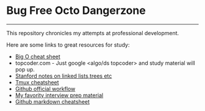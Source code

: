 # Bug Free Octo Dangerzone
--------------------------
This repository chronicles my attempts at professional development.

Here are some links to great resources for study:

- [Big O cheat sheet](http://bigocheatsheet.com/)
- topcoder.com - Just google <algo/ds  topcoder> and study material will pop up.
- [Stanford notes on linked lists,trees etc](http://cslibrary.stanford.edu/103/)
- [Tmux cheatsheet](https://tmuxcheatsheet.com/)
- [Github official workflow](https://guides.github.com/introduction/flow/)
- [My favority interview prep material](http://www.techiedelight.com/list-of-problems/)
- [Github markdown cheatsheet](https://github.com/adam-p/markdown-here/wiki/Markdown-Cheatsheet)

